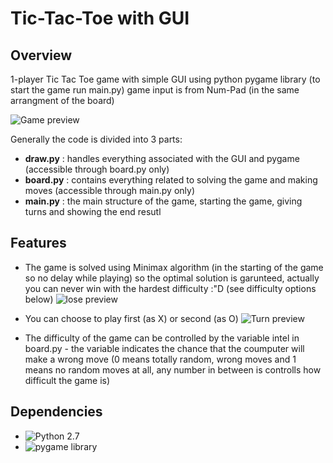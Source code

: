 # Tic-Tac-Toe with GUI

## Overview
1-player Tic Tac Toe game with simple GUI using python pygame library (to start the game run main.py)
game input is from Num-Pad (in the same arrangment of the board)

![Game preview](http://i.imgur.com/joxdCFc.png)

Generally the code is divided into 3 parts:
* **draw.py** : handles everything associated with the GUI and pygame (accessible through board.py only)
* **board.py** : contains everything related to solving the game and making moves (accessible through main.py only)
* **main.py** : the main structure of the game, starting the game, giving turns and showing the end resutl

## Features
* The game is solved using Minimax algorithm (in the starting of the game so no delay while playing) so the optimal solution is garunteed, actually you can never win with the hardest difficulty :"D (see difficulty options below)
![lose preview](http://i.imgur.com/XxdTngi.png)

* You can choose to play first (as X) or second (as O)
![Turn preview](http://i.imgur.com/xXsI3qM.png)

* The difficulty of the game can be controlled by the variable intel in board.py - the variable indicates the chance that the coumputer will make a wrong move (0 means totally random, wrong moves and 1 means no random moves at all, any number in between is controlls how difficult the game is)

## Dependencies
* ![Python 2.7](https://www.python.org/download/releases/2.7/)
* ![pygame library](https://www.pygame.org)
